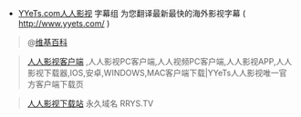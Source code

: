 - [YYeTs.com人人影视](http://www.yyets.com/) 字幕组 为您翻译最新最快的海外影视字幕 ( http://www.yyets.com/ )

> @[维基百科](https://zh.wikipedia.org/wiki/%E4%BA%BA%E4%BA%BA%E5%BD%B1%E8%A7%86)

> [人人影视客户端](http://app.rrysapp.com/) ,人人影视PC客户端,人人视频PC客户端,人人影视APP,人人影视下载器,IOS,安卓,WINDOWS,MAC客户端下载|YYeTs人人影视唯一官方客户端下载页

> [人人影视下载站](http://www.zmz2019.com/rrys/index.html) 永久域名 RRYS.TV
